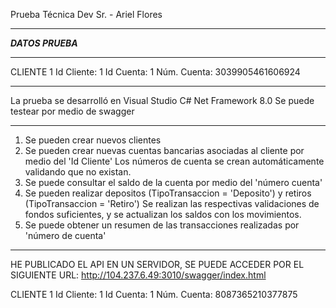 Prueba Técnica Dev Sr. - Ariel Flores

******************************
*********DATOS PRUEBA*********
******************************
CLIENTE 1
Id Cliente: 1
Id Cuenta: 1
Núm. Cuenta: 3039905461606924

--------------------------------------------------------------------

La prueba se desarrolló en Visual Studio C# Net Framework 8.0
Se puede testear por medio de swagger

--------------------------------------------------------------------

1. Se pueden crear nuevos clientes
2. Se pueden crear nuevas cuentas bancarias asociadas al cliente por medio del 'Id Cliente'
	Los números de cuenta se crean automáticamente validando que no existan.
3. Se puede consultar el saldo de la cuenta por medio del 'número cuenta'
4. Se pueden realizar depositos (TipoTransaccion = 'Deposito') y retiros (TipoTransaccion = 'Retiro')
	Se realizan las respectivas validaciones de fondos suficientes, y se actualizan los saldos con los movimientos.
5. Se puede obtener un resumen de las transacciones realizadas por 'número de cuenta'


-----------------------------------------------------------------------------

HE PUBLICADO EL API EN UN SERVIDOR, SE PUEDE ACCEDER POR EL SIGUIENTE URL:
http://104.237.6.49:3010/swagger/index.html

CLIENTE 1
Id Cliente: 1
Id Cuenta: 1
Núm. Cuenta: 8087365210377875
